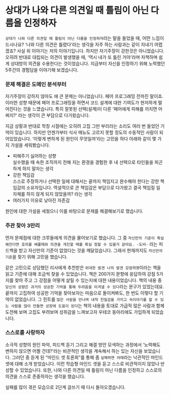 # 상대가 나와 다른 의견일 때 틀림이 아닌 다름을 인정하자
`상대가 나와 다른 의견일 때 틀림이 아닌 다름을 인정하자`라는 말을 들었을 때, 어떤 느낌이 드시나요? ‘나와 다른 의견은 틀렸다’라는 생각을 자주 하는 사람과는 같이 지내기 어렵겠죠? 사실 위 이야기는  저의 이야기입니다. 하지만 자기주장이 강한것은 아니었습니다. 오히려 반대로 대립되는 의견이 발생했을 때, ‘역시 내가 또 틀린 거야’라며 자책하며 쉽게 상대방의 의견을 수용한다는 것이었습니다. 지금부터 자신을 인정하기 위해 노력했던 5주간의 경험담을 이야기해 보겠습니다.

### 문제 해결은 도메인 분석부터
자기주장이 강하지 않아도 에 큰 문제는 아니었습니다. 페어 프로그래밍 전까진 말이죠. 이러한 성향 때문에 페어 프로그래밍을 하면서 코드 설계에 대한 기여도가 현저하게 떨어진다는 것을 느꼈습니다. 특히 잘못된 선택(설계)이 다른 ‘페어에게 피해를 끼치면 어쩌지?’ 라는 생각이 큰 부담으로 다가왔습니다.

지금 상황과 반대로 학창 시절에는 오히려 고집 그만 부리라는 소리도 여러 번 들었던 기억이 있습니다. 하지만 언젠가부터 식사 메뉴도 고르지 못할 정도의 수동적인 사람이 되어있었습니다. ‘이렇게 변하게 된 원인이 무엇일까’라는 고민을 하다 아래와 같이 몇 가지 가설을 세워봤습니다.

+ 피해주기 싫어하는 성향  </br>
  실수했을 때  속한 조직까지 전해 지는 환경을 경험한 후 내 선택으로 타인들을 피곤하게 하지 말자는 생각
+ 강한 책임감 </br>
  스스로 주장하거나 선택한 일에 대해서는 끝까지 책임지고 완수해야 한다는 강한 책임감의 소유자입니다. 역설적으로 큰 책임감은 부담으로 다가왔고 결국 책임질 일 자체를 하지 않게 되지 않았을까? 라는 생각
+ 여러가지 이유로 낮아진 자존감

원인에 대한 가설을 세웠으니 이를 바탕으로 문제를 해결해보기로 했습니다.


### 주관 찾아 3만리
먼저 문제점에 대한 크루들에게 의견을 물어보기로 했습니다.
그 중  `자신만의 기준이 확실해진다면 호의를 배풀때와 의견을 개진할 때를 확실 정할 수 있을거 같아요. -도비-` 라는 피드백을 받고 자신만의 기준이 없었다는 것을 깨달았습니다. 그래서 현재까지도 `자신만의 기준`을 찾기 위해 고민을 했습니다.

같은 고민으로 상담했던 리사에게 추천받은 `위대한 발견 나의 발견 강점혁명`이라는 책을 읽고 기준에 대해 조금씩 찾을 수 있었습니다. 책은 200가지 문항에 응답하여 강점 5가지를 찾아 주고 그 강점을  어떻게 살릴 수 있는지에 대한 내용이었습니다.  책의 내용 중 `당신의 성향은 과거의 성공한 기억을 통해 두려움을 이겨낼 수 있다`라는 문구가 있었는데요.  끝까지 고집하여 성공한 기억을 찾아보자는 마음으로 돌이켜봐도, 한 번도 이렇다 할 기억이 없었습니다.  그 힌트를  `많은 사람을 만나며 내적 친밀감을 가지고 속이야기를 할 수 있는 사람을 많이 만들면 성장에 도움이 된다`는 책의 내용을 토대로 가급적  많은 사람과 함께 도전해 보며 고집도 부려보며 성취감을 느껴보고자 우테코 동아리에도 가입하게 되었습니다.

### 스스로를 사랑하자
소극적 성향의 원인 파악, 피드백 듣기 그리고 해결 방안 모색하는 과정에서 ‘노력해도 변하지 않으면 어쩔 건데?’라는 비관적인 생각을 계속해서 하는 있는 자신을 보았습니다. 그러던 중 듣게 된 “마인드 셋 토론회”를 통해 좀 `실패하면 어때`라는 낙관적인 마인드 셋에 대해 소개 받았습니다. 이런 학습형 마인드 셋을 듣고 스스로  비관적이지 않았나 반성할 수 있었습니다. 또한, 나와 다른 의견일 때 틀림이 아닌 다름을 인정하고 스스로의 의견을 스스로 존중하자는 생각을 했습니다.

실패를 많이 겪은 모습으로 2단계 글쓰기 때 다시 돌아오겠습니다.

